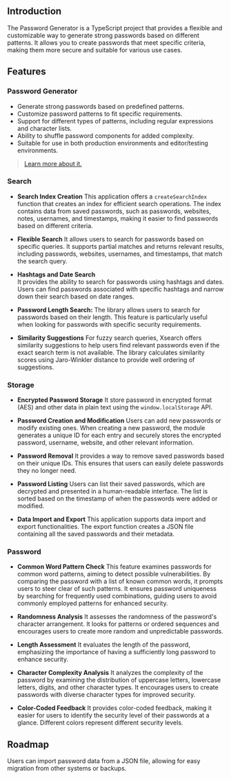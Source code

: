 ## Introduction


The Password Generator is a TypeScript project that provides a flexible and customizable way to generate strong passwords based on different patterns. It allows you to create passwords that meet specific criteria, making them more secure and suitable for various use cases.
## Features
### Password Generator
- Generate strong passwords based on predefined patterns.
- Customize password patterns to fit specific requirements.
- Support for different types of patterns, including regular expressions and character lists.
- Ability to shuffle password components for added complexity.
- Suitable for use in both production environments and editor/testing environments.
> [Learn more about it.](https://github.com/EricHsia7/pwdgen2/blob/main/pattern_docs/chapter1.md)

### Search
- **Search Index Creation**
This application offers a `createSearchIndex` function that creates an index for efficient search operations. The index contains data from saved passwords, such as passwords, websites, notes, usernames, and timestamps, making it easier to find passwords based on different criteria.
    
- **Flexible Search** 
It allows users to search for passwords based on specific queries. It supports partial matches and returns relevant results, including passwords, websites, usernames, and timestamps, that match the search query.
    
- **Hashtags and Date Search**  
It provides the ability to search for passwords using hashtags and dates. Users can find passwords associated with specific hashtags and narrow down their search based on date ranges.
    
- **Password Length Search:** The library allows users to search for passwords based on their length. This feature is particularly useful when looking for passwords with specific security requirements.
    
- **Similarity Suggestions** 
For fuzzy search queries, Xsearch offers similarity suggestions to help users find relevant passwords even if the exact search term is not available. The library calculates similarity scores using Jaro-Winkler distance to provide well ordering of suggestions.

### Storage
- **Encrypted Password Storage**
It store password in encrypted format (AES) and other data in plain text using the `window.localStorage` API. 

- **Password Creation and Modification**
Users can add new passwords or modify existing ones. When creating a new password, the module generates a unique ID for each entry and securely stores the encrypted password, username, website, and other relevant information.

- **Password Removal**
It provides a way to remove saved passwords based on their unique IDs. This ensures that users can easily delete passwords they no longer need.
- **Password Listing**
Users can list their saved passwords, which are decrypted and presented in a human-readable interface. The list is sorted based on the timestamp of when the passwords were added or modified.

- **Data Import and Export**
This application supports data import and export functionalities. The export function creates a JSON file containing all the saved passwords and their metadata.

### Password 
- **Common Word Pattern Check**
This feature examines passwords for common word patterns, aiming to detect possible vulnerabilities. By comparing the password with a list of known common words, it prompts users to steer clear of such patterns. It ensures password uniqueness by searching for frequently used combinations, guiding users to avoid commonly employed patterns for enhanced security.

- **Randomness Analysis**
It assesses the randomness of the password's character arrangement. It looks for patterns or ordered sequences and encourages users to create more random and unpredictable passwords.

- **Length Assessment**
It evaluates the length of the password, emphasizing the importance of having a sufficiently long password to enhance security.

- **Character Complexity Analysis**
It analyzes the complexity of the password by examining the distribution of uppercase letters, lowercase letters, digits, and other character types. It encourages users to create passwords with diverse character types for improved security.

- **Color-Coded Feedback**
It provides color-coded feedback, making it easier for users to identify the security level of their passwords at a glance. Different colors represent different security levels.



## Roadmap
Users can import password data from a JSON file, allowing for easy migration from other systems or backups.